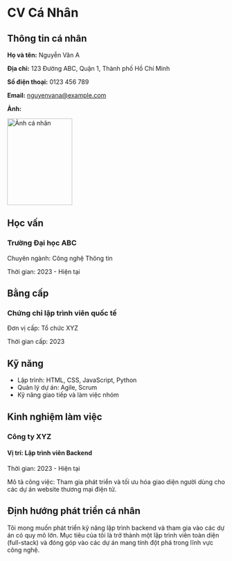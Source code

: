 <!DOCTYPE html>
<html lang="vi">
<head>
    <meta charset="UTF-8">
    <meta name="viewport" content="width=device-width, initial-scale=1.0">
    <title>CV Cá Nhân</title>
</head>
<body>
<!-- Tiêu đề chính -->
<h1>CV Cá Nhân</h1>

<!-- Thông tin cá nhân -->
<h2>Thông tin cá nhân</h2>
<p><strong>Họ và tên:</strong> Nguyễn Văn A</p>
<p><strong>Địa chỉ:</strong> 123 Đường ABC, Quận 1, Thành phố Hồ Chí Minh</p>
<p><strong>Số điện thoại:</strong> 0123 456 789</p>
<p><strong>Email:</strong> <a href="mailto:nguyenvana@example.com">nguyenvana@example.com</a></p>
<p><strong>Ảnh:</strong></p>
<img src="imagess/profile.jpg.jpg" alt="Ảnh cá nhân" width="150" height="200">

<!-- Học vấn -->
<h2>Học vấn</h2>
<h3>Trường Đại học ABC</h3>
<p>Chuyên ngành: Công nghệ Thông tin</p>
<p>Thời gian: 2023 - Hiện tại</p>

<!-- Bằng cấp -->
<h2>Bằng cấp</h2>
<h3>Chứng chỉ lập trình viên quốc tế</h3>
<p>Đơn vị cấp: Tổ chức XYZ</p>
<p>Thời gian cấp: 2023</p>

<!-- Kỹ năng -->
<h2>Kỹ năng</h2>
<ul>
    <li>Lập trình: HTML, CSS, JavaScript, Python</li>
    <li>Quản lý dự án: Agile, Scrum</li>
    <li>Kỹ năng giao tiếp và làm việc nhóm</li>
</ul>

<!-- Kinh nghiệm làm việc -->
<h2>Kinh nghiệm làm việc</h2>
<h3>Công ty XYZ</h3>
<h4>Vị trí: Lập trình viên Backend</h4>
<p>Thời gian: 2023 - Hiện tại</p>
<p>Mô tả công việc: Tham gia phát triển và tối ưu hóa giao diện người dùng cho các dự án website thương mại điện tử.</p>

<!-- Định hướng phát triển cá nhân -->
<h2>Định hướng phát triển cá nhân</h2>
<p>Tôi mong muốn phát triển kỹ năng lập trình backend và tham gia vào các dự án có quy mô lớn. Mục tiêu của tôi là trở thành một lập trình viên toàn diện (full-stack) và đóng góp vào các dự án mang tính đột phá trong lĩnh vực công nghệ.</p>
</body>
</html>
